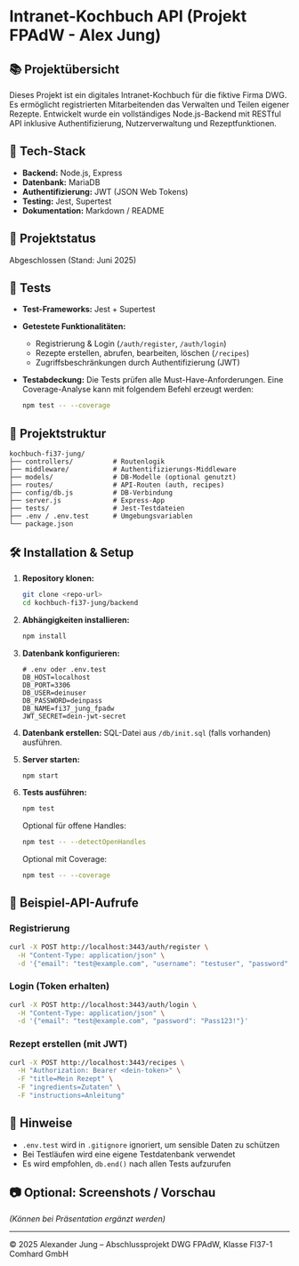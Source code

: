 # Intranet-Kochbuch API (Projekt FPAdW - Alex Jung)

## 📚 Projektübersicht

Dieses Projekt ist ein digitales Intranet-Kochbuch für die fiktive Firma DWG. Es ermöglicht registrierten Mitarbeitenden das Verwalten und Teilen eigener Rezepte. Entwickelt wurde ein vollständiges Node.js-Backend mit RESTful API inklusive Authentifizierung, Nutzerverwaltung und Rezeptfunktionen.

## 🔧 Tech-Stack

* **Backend:** Node.js, Express
* **Datenbank:** MariaDB
* **Authentifizierung:** JWT (JSON Web Tokens)
* **Testing:** Jest, Supertest
* **Dokumentation:** Markdown / README

## 🚀 Projektstatus

Abgeschlossen (Stand: Juni 2025)

## 🧪 Tests

* **Test-Frameworks:** Jest + Supertest
* **Getestete Funktionalitäten:**

  * Registrierung & Login (`/auth/register`, `/auth/login`)
  * Rezepte erstellen, abrufen, bearbeiten, löschen (`/recipes`)
  * Zugriffsbeschränkungen durch Authentifizierung (JWT)
* **Testabdeckung:**
  Die Tests prüfen alle Must-Have-Anforderungen. Eine Coverage-Analyse kann mit folgendem Befehl erzeugt werden:

  ```bash
  npm test -- --coverage
  ```

## 📁 Projektstruktur

```
kochbuch-fi37-jung/
├── controllers/          # Routenlogik
├── middleware/           # Authentifizierungs-Middleware
├── models/               # DB-Modelle (optional genutzt)
├── routes/               # API-Routen (auth, recipes)
├── config/db.js          # DB-Verbindung
├── server.js             # Express-App
├── tests/                # Jest-Testdateien
├── .env / .env.test      # Umgebungsvariablen
└── package.json
```

## 🛠️ Installation & Setup

1. **Repository klonen:**

   ```bash
   git clone <repo-url>
   cd kochbuch-fi37-jung/backend
   ```

2. **Abhängigkeiten installieren:**

   ```bash
   npm install
   ```

3. **Datenbank konfigurieren:**

   ```env
   # .env oder .env.test
   DB_HOST=localhost
   DB_PORT=3306
   DB_USER=deinuser
   DB_PASSWORD=deinpass
   DB_NAME=fi37_jung_fpadw
   JWT_SECRET=dein-jwt-secret
   ```

4. **Datenbank erstellen:**
   SQL-Datei aus `/db/init.sql` (falls vorhanden) ausführen.

5. **Server starten:**

   ```bash
   npm start
   ```

6. **Tests ausführen:**

   ```bash
   npm test
   ```

   Optional für offene Handles:

   ```bash
   npm test -- --detectOpenHandles
   ```

   Optional mit Coverage:

   ```bash
   npm test -- --coverage
   ```

## 🔐 Beispiel-API-Aufrufe

### Registrierung

```bash
curl -X POST http://localhost:3443/auth/register \
  -H "Content-Type: application/json" \
  -d '{"email": "test@example.com", "username": "testuser", "password": "Pass123!"}'
```

### Login (Token erhalten)

```bash
curl -X POST http://localhost:3443/auth/login \
  -H "Content-Type: application/json" \
  -d '{"email": "test@example.com", "password": "Pass123!"}'
```

### Rezept erstellen (mit JWT)

```bash
curl -X POST http://localhost:3443/recipes \
  -H "Authorization: Bearer <dein-token>" \
  -F "title=Mein Rezept" \
  -F "ingredients=Zutaten" \
  -F "instructions=Anleitung"
```

## 📝 Hinweise

* `.env.test` wird in `.gitignore` ignoriert, um sensible Daten zu schützen
* Bei Testläufen wird eine eigene Testdatenbank verwendet
* Es wird empfohlen, `db.end()` nach allen Tests aufzurufen

## 📷 Optional: Screenshots / Vorschau

*(Können bei Präsentation ergänzt werden)*

---

© 2025 Alexander Jung – Abschlussprojekt DWG FPAdW, Klasse FI37-1 Comhard GmbH
